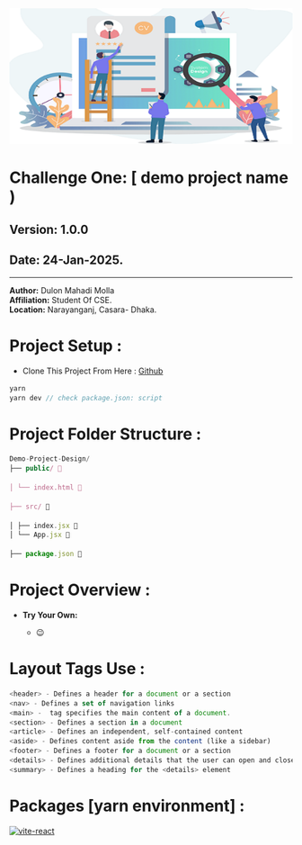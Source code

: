 <img src="./_assets/frontend.png" alt="isolated" width="full" style="margin: 0 auto;"/>

# Challenge One: [ demo project name )

## **Version:** 1.0.0

## **Date:** 24-Jan-2025.

---

**Author:** Dulon Mahadi Molla  
**Affiliation:** Student Of CSE.  
**Location:** Narayanganj, Casara- Dhaka.

# Project Setup :

- Clone This Project From Here : [Github](https://github.com/14HAK/monster.git)

```javascript
yarn
yarn dev // check package.json: script
```

# Project Folder Structure :

```javascript
Demo-Project-Design/
├── public/ 📂

│ └── index.html 📝

├── src/ 📂

│ ├── index.jsx 📝
│ └── App.jsx 📝

├── package.json 📝
```

# Project Overview :

- **Try Your Own:**

  - 😉

# Layout Tags Use :

```javascript
<header> - Defines a header for a document or a section
<nav> - Defines a set of navigation links
<main> -  tag specifies the main content of a document.
<section> - Defines a section in a document
<article> - Defines an independent, self-contained content
<aside> - Defines content aside from the content (like a sidebar)
<footer> - Defines a footer for a document or a section
<details> - Defines additional details that the user can open and close on demand
<summary> - Defines a heading for the <details> element
```

# Packages [yarn environment] :

[![vite-react](https://img.shields.io/badge/vite-6.2.0-646CFF.svg?style=flat-square&logo=vite)](https://www.npmjs.com/package/vite)
